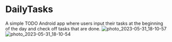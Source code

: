 # DailyTasks
A simple TODO Android app where users input their tasks at the beginning of the day and check off tasks that are done.
![photo_2023-05-31_18-10-57](https://github.com/ImrulAnwar/DailyTasks/assets/88951453/aa72e221-67d0-4c32-84e0-de986017a916)
![photo_2023-05-31_18-10-54](https://github.com/ImrulAnwar/DailyTasks/assets/88951453/27e57a81-a279-44cf-8c0b-3bb00e742a77)
